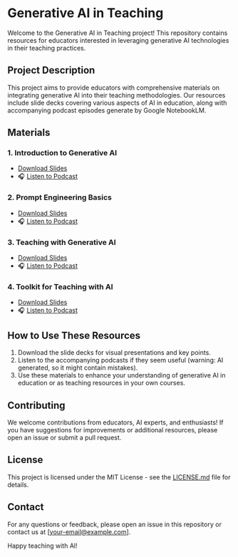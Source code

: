 # Generative AI in Teaching

Welcome to the Generative AI in Teaching project! This repository contains resources for educators interested in leveraging generative AI technologies in their teaching practices.

## Project Description

This project aims to provide educators with comprehensive materials on integrating generative AI into their teaching methodologies. Our resources include slide decks covering various aspects of AI in education, along with accompanying podcast episodes generate by Google NotebookLM.

## Materials

### 1. Introduction to Generative AI
- [Download Slides](slides/01_intro_to_gen_ai_in_education.pptx)
- 🎧 [Listen to Podcast](podcasts/01_intro_to_gen_ai_in_education.mp3)

### 2. Prompt Engineering Basics
- [Download Slides](slides/02_ai_applications_in_classroom.pptx)
- 🎧 [Listen to Podcast](podcasts/02_ai_applications_in_classroom.mp3)

### 3. Teaching with Generative AI
- [Download Slides](slides/03_ethics_and_best_practices.pptx)
- 🎧 [Listen to Podcast](podcasts/03_ethics_and_best_practices.mp3)

### 4. Toolkit for Teaching with AI
- [Download Slides](slides/04_future_trends_ai_education.pptx)
- 🎧 [Listen to Podcast](podcasts/04_future_trends_ai_education.mp3)

## How to Use These Resources

1. Download the slide decks for visual presentations and key points.
2. Listen to the accompanying podcasts if they seem useful (warning: AI generated, so it might contain mistakes).
3. Use these materials to enhance your understanding of generative AI in education or as teaching resources in your own courses.

## Contributing

We welcome contributions from educators, AI experts, and enthusiasts! If you have suggestions for improvements or additional resources, please open an issue or submit a pull request.

## License

This project is licensed under the MIT License - see the [LICENSE.md](LICENSE.md) file for details.

## Contact

For any questions or feedback, please open an issue in this repository or contact us at [your-email@example.com].

Happy teaching with AI!
